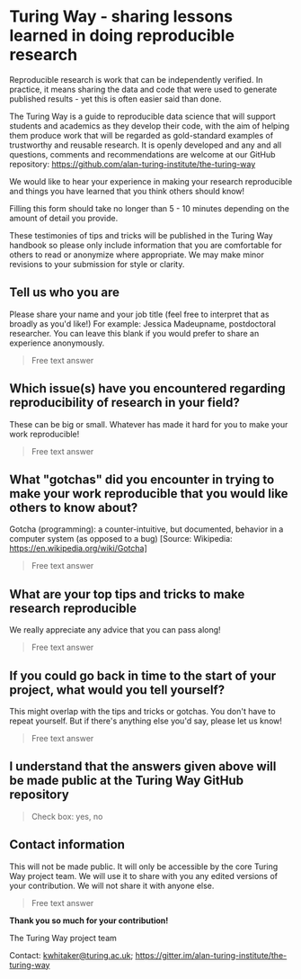 # Turing Way - sharing lessons learned in doing reproducible research

Reproducible research is work that can be independently verified. 
In practice, it means sharing the data and code that were used to generate published results - yet this is often easier said than done.

The Turing Way is a guide to reproducible data science that will support students and academics as they develop their code, with the aim of helping them produce work that will be regarded as gold-standard examples of trustworthy and reusable research. 
It is openly developed and any and all questions, comments and recommendations are welcome at our GitHub repository: https://github.com/alan-turing-institute/the-turing-way 

We would like to hear your experience in making your research reproducible and things you have learned that you think others should know! 

Filling this form should take no longer than 5 - 10 minutes depending on the amount of detail you provide.  

These testimonies of tips and tricks will be published in the Turing Way handbook so please only include information that you are comfortable for others to read or anonymize where appropriate.
We may make minor revisions to your submission for style or clarity.

## Tell us who you are

Please share your name and your job title (feel free to interpret that as broadly as you'd like!)
For example: Jessica Madeupname, postdoctoral researcher.
You can leave this blank if you would prefer to share an experience anonymously.

> Free text answer

## Which issue(s) have you encountered regarding reproducibility of research in your field?

These can be big or small.
Whatever has made it hard for you to make your work reproducible!

> Free text answer

## What "gotchas" did you encounter in trying to make your work reproducible that you would like others to know about?

Gotcha (programming): a counter-intuitive, but documented, behavior in a computer system (as opposed to a bug) [Source: Wikipedia: https://en.wikipedia.org/wiki/Gotcha]

> Free text answer

## What are your top tips and tricks to make research reproducible

We really appreciate any advice that you can pass along!

> Free text answer

## If you could go back in time to the start of your project, what would you tell yourself?

This might overlap with the tips and tricks or gotchas.
You don't have to repeat yourself.
But if there's anything else you'd say, please let us know!

> Free text answer

## I understand that the answers given above will be made public at the Turing Way GitHub repository

> Check box: yes, no

## Contact information

This will not be made public.
It will only be accessible by the core Turing Way project team.
We will use it to share with you any edited versions of your contribution.
We will not share it with anyone else.

> Free text answer

**Thank you so much for your contribution!**  

The Turing Way project team

Contact: kwhitaker@turing.ac.uk; https://gitter.im/alan-turing-institute/the-turing-way
